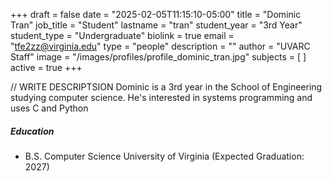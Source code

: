 +++
draft = false
date = "2025-02-05T11:15:10-05:00"
title = "Dominic Tran"
job_title = "Student"
lastname = "tran"
student_year = "3rd Year"
student_type = "Undergraduate"
biolink = true
email = "tfe2zz@virginia.edu"
type = "people"
description = ""
author = "UVARC Staff"
image = "/images/profiles/profile_dominic_tran.jpg"
subjects = [
]
active = true
+++

// WRITE DESCRIPTSION
Dominic is a 3rd year in the School of Engineering studying computer science. He's interested in systems programming and uses C and Python
##### Education

- B.S. Computer Science
University of Virginia (Expected Graduation: 2027)
